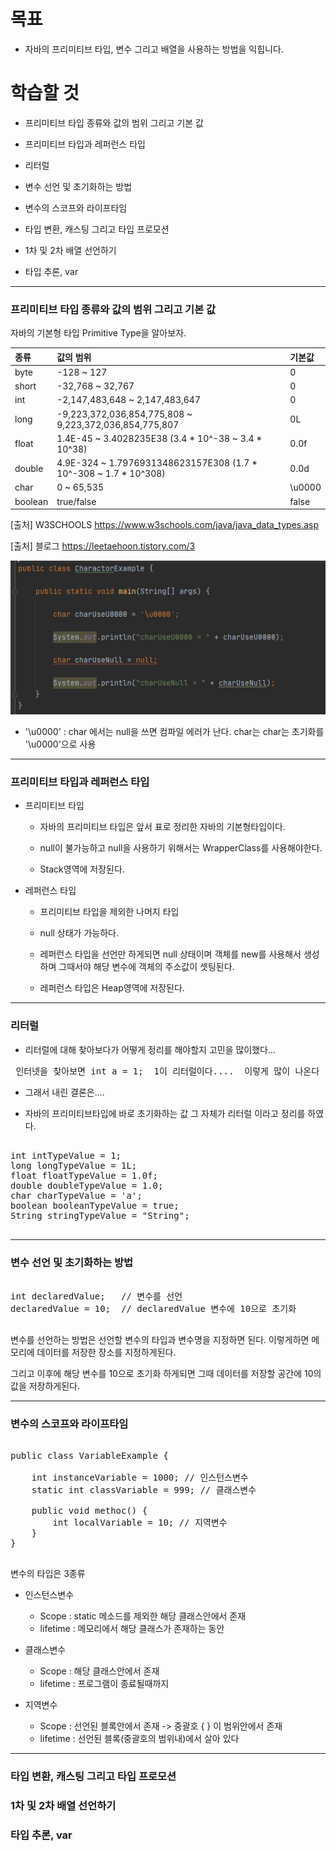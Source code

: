 
# 목표

 - 자바의 프리미티브 타입, 변수 그리고 배열을 사용하는 방법을 익힙니다.

# 학습할 것

- 프리미티브 타입 종류와 값의 범위 그리고 기본 값

- 프리미티브 타입과 레퍼런스 타입
 
- 리터럴
 
- 변수 선언 및 초기화하는 방법
 
- 변수의 스코프와 라이프타임
 
- 타입 변환, 캐스팅 그리고 타입 프로모션
 
- 1차 및 2차 배열 선언하기
 
- 타입 추론, var


---

### 프리미티브 타입 종류와 값의 범위 그리고 기본 값

자바의 기본형 타입 Primitive Type을 알아보자.

| 종류      | 값의 범위 | 기본값 |
| :------- | :------- | :------- |
| byte | -128 ~ 127 | 0 |
| short | -32,768 ~ 32,767 | 0 |
| int | -2,147,483,648 ~ 2,147,483,647 | 0 |
| long | -9,223,372,036,854,775,808 ~ 9,223,372,036,854,775,807 | 0L |
| float | 1.4E-45 ~ 3.4028235E38 (3.4 * 10^-38  ~ 3.4 * 10^38) | 0.0f |
| double | 4.9E-324 ~ 1.7976931348623157E308 (1.7 * 10^-308  ~ 1.7 * 10^308) | 0.0d |
| char | 0 ~ 65,535 | \u0000 |
| boolean | true/false | false |

[출처] W3SCHOOLS <https://www.w3schools.com/java/java_data_types.asp>

[출처] 블로그 <https://leetaehoon.tistory.com/3>

![Alt text](./img/defaultChar.JPG)

- '\u0000' : char 에서는 null을 쓰면 컴파일 에러가 난다.
char는 char는 초기화를  '\u0000'으로 사용

---

### 프리미티브 타입과 레퍼런스 타입

- 프리미티브 타입

  - 자바의 프리미티브 타입은 앞서 표로 정리한 자바의 기본형타입이다.
  
  - null이 불가능하고 null을 사용하기 위해서는 WrapperClass를 사용해야한다.
  
  - Stack영역에 저장된다.
  
- 레퍼런스 타입

  - 프리미티브 타입을 제외한 나머지 타입
  
  - null 상태가 가능하다.
  
  - 레퍼런스 타입을 선언만 하게되면 null 상태이며 객체를 new를 사용해서 생성하며 그때서야 해당 변수에 객체의 주소값이 셋팅된다. 
  
  - 레퍼런스 타입은 Heap영역에 저장된다.
    
---
 
### 리터럴

- 리터럴에 대해 찾아보다가 어떻게 정리를 해야할지 고민을 많이했다...

<pre>
 인터넷을 찾아보면 int a = 1;  1이 리터럴이다....  이렇게 많이 나온다
</pre>

- 그래서 내린 결론은....

- 자바의 프리미티브타입에 바로 초기화하는 값 그 자체가 리터럴 이라고 정리를 하였다.

<pre>

int intTypeValue = 1;
long longTypeValue = 1L;
float floatTypeValue = 1.0f;
double doubleTypeValue = 1.0;
char charTypeValue = 'a';
boolean booleanTypeValue = true;
String stringTypeValue = "String";

</pre>

---

### 변수 선언 및 초기화하는 방법

<pre>

int declaredValue;   // 변수를 선언
declaredValue = 10;  // declaredValue 변수에 10으로 초기화

</pre>

변수를 선언하는 방법은 선언할 변수의 타입과 변수명을 지정하면 된다.
이렇게하면 메모리에 데이터를 저장한 장소를 지정하게된다.

그리고 이후에 해당 변수를 10으로 초기화 하게되면 그때 데이터를 저장할 공간에 10의 값을 저장하게된다.

---

### 변수의 스코프와 라이프타임

<pre>

public class VariableExample {

    int instanceVariable = 1000; // 인스턴스변수
    static int classVariable = 999; // 클래스변수
    
    public void methoc() {
        int localVariable = 10; // 지역변수
    }
}

</pre>

변수의 타입은 3종류
- 인스턴스변수
  - Scope : static 메소드를 제외한 해당 클래스안에서 존재
  - lifetime : 메모리에서 해당 클래스가 존재하는 동안
  
- 클래스변수
  - Scope : 해당 클래스안에서 존재
  - lifetime : 프로그램이 종료될때까지

- 지역변수
  - Scope : 선언된 블록안에서 존재 -> 중괄호 { }  이 범위안에서 존재
  - lifetime : 선언된 블록(중괄호의 범위내)에서 살아 있다

---


### 타입 변환, 캐스팅 그리고 타입 프로모션
 
### 1차 및 2차 배열 선언하기
 
### 타입 추론, var